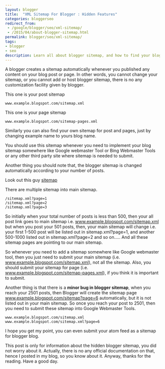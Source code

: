 ```yaml
---
layout: blogger
title:  "XML Sitemap For Blogger : Hidden Features"
categories: bloggerseo
redirect_from:
 - /google/blogger/seo/xml-sitemap/
 - /2015/04/about-blogger-sitemap.html
permalink: blogger/seo/xml-sitemap/
tags: 
- blogger
- seo
description: Learn all about blogger sitemap, and how to find your blog sitemap easily.
---
```


A blogger creates a sitemap automatically whenever you published any content on your blog post or page. In other words, you cannot change your sitemap, or you cannot add or host blogger sitemap, there is no any customization facility given by blogger.

This one is your post sitemap 

    www.example.blogspot.com/sitemap.xml

This one is your page sitemap

    www.example.blogspot.com/sitemap-pages.xml

Similarly you can also find your own sitemap for post and pages, just by changing example name to yours blog name.

You should use this sitemap whenever you need to implement your blog sitemap somewhere like Google webmaster Tool or Bing Webmaster Tools or any other third party site where sitemap is needed to submit.

Another thing you should note that, the blogger sitemap is changed automatically according to your number of posts.

Look out this guy <a href="http://blogging.nitecruzr.net/sitemap.xml" rel="nofollow" target="_blank"> sitemap</a>

There are multiple sitemap into main sitemap.

    /sitemap.xml?page=1
    /sitemap.xml?page=2
    /sitemap.xml?page=3


So initially when your total number of posts is less than 500, then your all post link goes to main sitemap i.e. www.example.blogspot.com/sitemap.xml but when you post your 501 posts, then, your main sitemap will change i.e. your first 1-500 post will be listed out in sitemap.xml?page=1, and another 500-1000 listed out in sitemap.xml?page=2 and so on….. And all these sitemap pages are pointing to our main sitemap.

So whenever you need to add a sitemap somewhere like Google webmaster tool, then you just need to submit your main sitemap (i.e. www.example.blogspot.com/sitemap.xml), not all the sitemap. Also, you should submit your sitemap for page (i.e. www.example.blogspot.com/sitemap-pages.xml), if you think it is important to submit.

Another thing is that there is a **minor bug in blogger sitemap**, when you reach your 2501 posts, then Blogger will create the sitemap page www.example.blogspot.com/sitemap?page=6 automatically, but it is not listed out in your main sitemap. So once you reach your post to 2501, then you need to submit these sitemap into Google Webmaster Tools.
 

    www.example.blogspot.com/sitemap.xml
    www.example.blogspot.com/sitemap.xml?page=6

I hope you get my point, you can even submit your atom feed as a sitemap for blogger blog.

This post is only for information about the hidden blogger sitemap, you did not worry about it. Actually, there is no any official documentation on that, hence I posted in my blog, so you know about it. Anyway, thanks for the reading. Have a good day.

